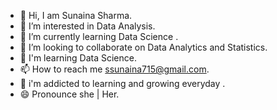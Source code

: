 - 👋  Hi, I am Sunaina Sharma.
- 👀  I’m interested in Data Analysis.
- 🌱  I’m currently learning Data Science .
- 💞️  I’m looking to collaborate on Data Analytics and Statistics.
- 📓  I'm learning Data Science.
- 📫  How to reach me ssunaina715@gmail.com.
- 📒   i'm addicted to learning and growing everyday .
- 😄  Pronounce she | Her.
<!---
Sunaina715Sharma/Sunaina715Sharma is a ✨ special ✨ repository because its `README.md` (this file) appears on your GitHub profile.
You can click the Preview link to take a look at your changes.
--->
